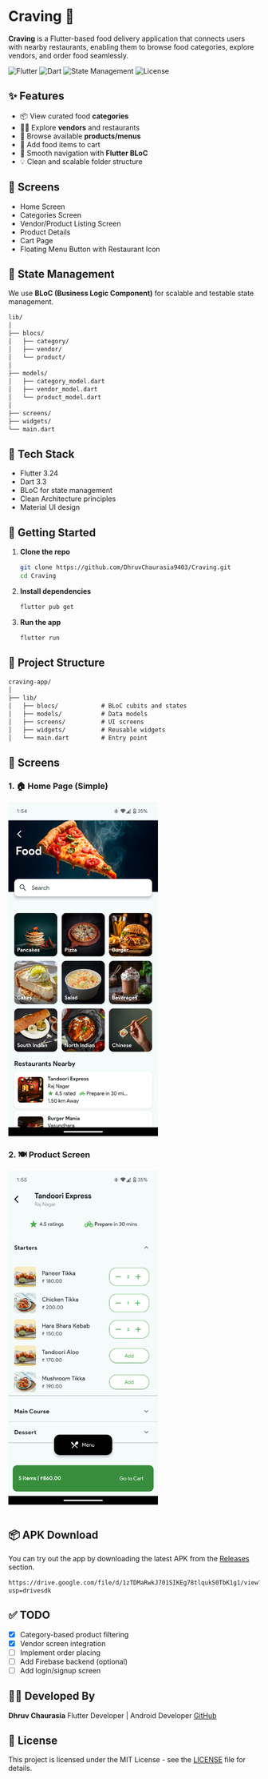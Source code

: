 # Craving 🍔

**Craving** is a Flutter-based food delivery application that connects users with nearby restaurants, enabling them to browse food categories, explore vendors, and order food seamlessly.

![Flutter](https://img.shields.io/badge/Flutter-3.24-blue?logo=flutter)
![Dart](https://img.shields.io/badge/Dart-3.3-blue?logo=dart)
![State Management](https://img.shields.io/badge/BLoC-Architecture-orange)
![License](https://img.shields.io/badge/License-MIT-green)

## ✨ Features

* 📦 View curated food **categories**
* 🧑‍🍳 Explore **vendors** and restaurants
* 🍱 Browse available **products/menus**
* 🛒 Add food items to cart
* 💬 Smooth navigation with **Flutter BLoC**
* 💡 Clean and scalable folder structure

## 📱 Screens

* Home Screen
* Categories Screen
* Vendor/Product Listing Screen
* Product Details
* Cart Page
* Floating Menu Button with Restaurant Icon

## 🧠 State Management

We use **BLoC (Business Logic Component)** for scalable and testable state management.

```
lib/
│
├── blocs/
│   ├── category/
│   ├── vendor/
│   └── product/
│
├── models/
│   ├── category_model.dart
│   ├── vendor_model.dart
│   └── product_model.dart
│
├── screens/
├── widgets/
└── main.dart
```

## 🔧 Tech Stack

* Flutter 3.24
* Dart 3.3
* BLoC for state management
* Clean Architecture principles
* Material UI design

## 🚀 Getting Started

1. **Clone the repo**

   ```bash
   git clone https://github.com/DhruvChaurasia9403/Craving.git
   cd Craving
   ```

2. **Install dependencies**

   ```bash
   flutter pub get
   ```

3. **Run the app**

   ```bash
   flutter run
   ```

## 📂 Project Structure

```
craving-app/
│
├── lib/
│   ├── blocs/            # BLoC cubits and states
│   ├── models/           # Data models
│   ├── screens/          # UI screens
│   ├── widgets/          # Reusable widgets
│   └── main.dart         # Entry point
```

## 📱 Screens

### 1. 🏠 Home Page (Simple)

<img src="assets/home_screen.png" alt="Home Screen" width="300"/>

### 2. 🍽️ Product Screen

<img src="assets/product_screen.png" alt="Product Screen" width="300"/>


```

```

## 📦 APK Download

You can try out the app by downloading the latest APK from the [Releases](https://github.com/DhruvChaurasia9403/Craving) section.

```
https://drive.google.com/file/d/1zTDMaRwkJ701SIKEg78tlqukS0TbK1g1/view?usp=drivesdk
```

## ✅ TODO

* [x] Category-based product filtering
* [x] Vendor screen integration
* [ ] Implement order placing
* [ ] Add Firebase backend (optional)
* [ ] Add login/signup screen

## 🧑‍💻 Developed By

**Dhruv Chaurasia**
Flutter Developer | Android Developer
[GitHub](https://github.com/DhruvChaurasia9403)

## 📄 License

This project is licensed under the MIT License - see the [LICENSE](LICENSE) file for details.
